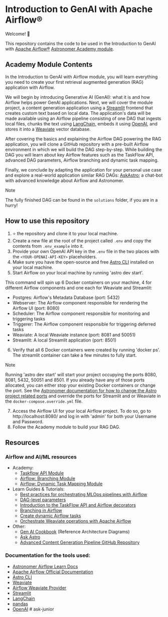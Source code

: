 # Introduction to GenAI with Apache Airflow®

Welcome! :rocket:

This repository contains the code to be used in the Introduction to GenAI with [Apache Airflow®](https://airflow.apache.org/) [Astronomer Academy module](https://academy.astronomer.io/introduction-to-genai-with-apache-airflow).

## Academy Module Contents

In the Introduction to GenAI with Airflow module, you will learn everything you need to create your first retrieval augmented generation (RAG) application with Airflow. 

We will begin by introducing Generative AI (GenAI): what it is and how Airflow helps power GenAI applications. Next, we will cover the module project, a content generation application using a [Streamlit](https://streamlit.io/) frontend that creates custom text based on local data. The application's data will be made available using an Airflow pipeline consisting of one DAG that ingests local files, chunks the text using [LangChain](https://www.langchain.com/), embeds it using [OpenAI](https://openai.com/), and stores it into a [Weaviate](https://weaviate.io/) vector database.

After covering the basics and explaining the Airflow DAG powering the RAG application, you will clone a GitHub repository with a pre-built Airflow environment in which we will build the DAG step-by-step. While building the DAG you will learn about key Airflow features such as the TaskFlow API, advanced DAG parameters, Airflow branching and dynamic task mapping.

Finally, we conclude by adapting the application for your personal use case and explore a real-world application similar RAG DAGs: [AskAstro](https://ask.astronomer.io/); a chat-bot with advanced knowledge about Airflow and Astronomer.

> [!NOTE]
> The fully finished DAG can be found in the `solutions` folder, if you are in a hurry!

## How to use this repository

1. :star: the repository and clone it to your local machine.
2. Create a new file at the root of the project called `.env` and copy the contents from `.env_example` into it.
3. Provide your own OpenAI API key in the `.env` file in the two places with the `<YOUR-OPENAI-API-KEY>` placeholders.
4. Make sure you have the open-source and free [Astro CLI](https://www.astronomer.io/docs/astro/cli/install-cli) installed on your local machine.
5. Start Airflow on your local machine by running 'astro dev start'.

This command will spin up 6 Docker containers on your machine, 4 for different Airflow components and one each for Weaviate and Streamlit:

- Postgres: Airflow's Metadata Database (port: 5432)
- Webserver: The Airflow component responsible for rendering the Airflow UI (port: 8080)
- Scheduler: The Airflow component responsible for monitoring and triggering tasks
- Triggerer: The Airflow component responsible for triggering deferred tasks
- Weaviate: A local Weaviate instance (port: 8081 and 50051)
- Streamlit: A local Streamlit application (port: 8501)

6. Verify that all 6 Docker containers were created by running 'docker ps'. The streamlit container can take a few minutes to fully start.

> [!NOTE] 
> Running 'astro dev start' will start your project occupying the ports 8080, 8081, 5432, 50051 and 8501. If you already have any of those ports allocated, you can either stop your existing Docker containers or change the port. See the [Astronomer documentation for how to change the Astro project related ports](https://docs.astronomer.io/astro/test-and-troubleshoot-locally#ports-are-not-available) and override the ports for Streamlit and or Weaviate in the `docker-compose.override.yml` file.

7. Access the Airflow UI for your local Airflow project. To do so, go to http://localhost:8080/ and log in with 'admin' for both your Username and Password.
8. Follow the Academy module to build your RAG DAG.

## Resources

### Airflow and AI/ML resources
- Academy: 
  - [Taskflow API Module](https://academy.astronomer.io/astro-runtime-taskflow)
  - [Airflow: Branching Module](https://academy.astronomer.io/astro-runtime-branching)
  - [Airflow: Dynamic Task Mapping Module](https://academy.astronomer.io/astro-runtime-dynamic-task-mapping)
- Learn Guides & Tutorials:
  - [Best practices for orchestrating MLOps pipelines with Airflow](https://www.astronomer.io/docs/learn/airflow-mlops)
  - [DAG-level parameters](https://www.astronomer.io/docs/learn/airflow-dag-parameters)
  - [Introduction to the TaskFlow API and Airflow decorators](https://www.astronomer.io/docs/learn/airflow-decorators)
  - [Branching in Airflow](https://www.astronomer.io/docs/learn/airflow-branch-operator)
  - [Create dynamic Airflow tasks](https://www.astronomer.io/docs/learn/dynamic-tasks)
  - [Orchestrate Weaviate operations with Apache Airflow](https://www.astronomer.io/docs/learn/airflow-weaviate)
- Other:
  - [Gen AI Cookbook](https://www.astronomer.io/ebooks/gen-ai-airflow-cookbook/) (Reference Architecture Diagrams)
  - [Ask Astro](https://github.com/astronomer/ask-astro)
  - [Advanced Content Generation Pipeline GitHub Repository](https://github.com/astronomer/gen-ai-fine-tune-rag-use-case)

### Documentation for the tools used:

- [Astronomer Airflow Learn Docs](https://www.astronomer.io/docs/learn)
- [Apache Airflow Official Documentation](https://airflow.apache.org/docs/apache-airflow/stable/index.html)
- [Astro CLI](https://www.astronomer.io/docs/astro/cli/overview)
- [Weaviate](https://weaviate.io/developers/weaviate)
- [Airflow Weaviate Provider](https://airflow.apache.org/docs/apache-airflow-providers-weaviate/stable/index.html)
- [Streamlit](https://docs.streamlit.io/)
- [LangChain](https://python.langchain.com/v0.2/docs/introduction/)
- [pandas](https://pandas.pydata.org/docs/)
- [OpenAI](https://platform.openai.com/docs/introduction)
#   a s k - j u n i o r  
 